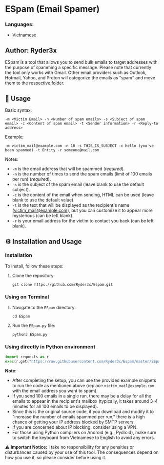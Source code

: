# ESpam (Email Spamer)

### Languages: 
- [Vietnamese](README-VI.md)

## Author: Ryder3x

ESpam is a tool that allows you to send bulk emails to target addresses with the purpose of spamming a specific message. Please note that currently the tool only works with Gmail. Other email providers such as Outlook, Hotmail, Yahoo, and Proton will categorize the emails as "spam" and move them to the respective folder.

## 📜 Usage

Basic syntax:

```
-m <Victim Email> -n <Number of spam emails> -s <Subject of spam email> -c <Content of spam email> -t <Sender information> -r <Reply-to address>
```

Example:

```
-m victim_mail@example.com -n 10 -s THIS_IS_SUBJECT -c hello (you've been spammed) -t Entity -r someone@mail.com
```

Notes:
- `-m` is the email address that will be spammed (*required*).
- `-n` is the number of times to send the spam emails (limit of 100 emails per run) (*required*).
- `-s` is the subject of the spam email (leave blank to use the default subject).
- `-c` is the content of the email when sending, HTML can be used (leave blank to use the default value).
- `-t` is the text that will be displayed as the recipient's name (victim_mail@example.com), but you can customize it to appear more mysterious (can be left blank).
- `-r` is your email address for the victim to contact you back (can be left blank).

## ⚙️ Installation and Usage

### Installation

To install, follow these steps:

1. Clone the repository:

   ```shell
   git clone https://github.com/Ryder3x/Espam.git
   ```

### Using on Terminal

1. Navigate to the `ESpam` directory:

   ```shell
   cd ESpam
   ```

2. Run the `ESpam.py` file:

   ```shell
   python3 ESpam.py
   ```

### Using directly in Python environment

```python
import requests as r
exec(r.get("https://raw.githubusercontent.com/Ryder3x/Espam/master/ESpam.py").text)
```

**Note:**
- After completing the setup, you can use the provided example snippets to run the code as mentioned above (replace `victim_mail@example.com` with the email address you want to spam).
- If you send 100 emails in a single run, there may be a delay for all the emails to appear in the recipient's mailbox (typically, it takes around 3-4 minutes for all 100 emails to be displayed).
- Since this is the original source code, if you download and modify it to "increase the number of emails spammed per run," there is a high chance of getting your IP address blocked by SMTP servers.
- If you are concerned about IP blocking, consider using a VPN.
- For those using Python compilers on Android (e.g., Pydroid), make sure to switch the keyboard from Vietnamese to English to avoid any errors.

⚠️ **Important Notice:**
I take no responsibility for any penalties or disturbances caused by your use of this tool. The consequences depend on how you use it, so please consider before using it.
